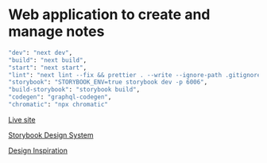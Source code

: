 # Web application to create and manage notes

```bash
"dev": "next dev",
"build": "next build",
"start": "next start",
"lint": "next lint --fix && prettier . --write --ignore-path .gitignore",
"storybook": "STORYBOOK_ENV=true storybook dev -p 6006",
"build-storybook": "storybook build",
"codegen": "graphql-codegen",
"chromatic": "npx chromatic"
```

[Live site](https://orekeepnotes.vercel.app)

[Storybook Design System](https://6638c9dc544733791c695a8b-ichckwgoad.chromatic.com/)

[Design Inspiration](https://keep.google.com)
